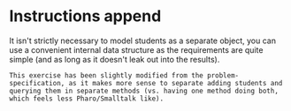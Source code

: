 # Instructions append

It isn't strictly necessary to model students as a separate object, you can use a convenient internal data structure as the requirements are quite simple (and as long as it doesn't leak out into the results).

~~~~exercism/note
This exercise has been slightly modified from the problem-specification, as it makes more sense to separate adding students and querying them in separate methods (vs. having one method doing both, which feels less Pharo/Smalltalk like).
~~~~
